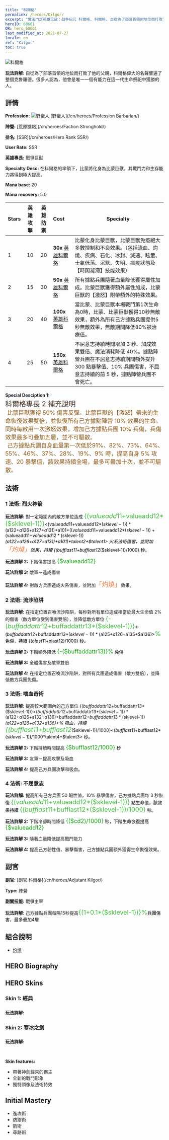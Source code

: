 ```yaml
---
title: "科爾格"
permalink: /heroes/Kilgor/
excerpt: "魔法门之英雄无敌：战争纪元 科爾格. 科爾格. 自從為了部落首領的地位而打敗了他的父親，科爾格偉大的名聲響遍了整個克魯羅德。很多人認為，他會是唯一一個有能力在這一代生命祭祀中獲勝的人。"
heroID: 60601
QR: hero_60601
last_modified_at: 2021-07-27
locale: cn
ref: "Kilgor"
toc: true
---
```

  ![科爾格](/images/h/h_Kilgor.jpg)

 **玩法詳解:** 自從為了部落首領的地位而打敗了他的父親，科爾格偉大的名聲響遍了整個克魯羅德。很多人認為，他會是唯一一個有能力在這一代生命祭祀中獲勝的人。
## 詳情
 **Profession:** ![野蠻人](/images/h/h_prof_7.png)  [野蠻人](/cn/heroes/Profession Barbarian/)

 **陣營:** [荒原據點](/cn/heroes/Faction Stronghold/)

 **排名:** [SSR](/cn/heroes/Hero Rank SSR/)

 **User Rate:** SSR

 **英雄專長:** 戰爭巨獸

 **Specialty Desc:** 在科爾格的率領下，比蒙將化身為比蒙巨獸，其戰鬥力和生存能力將得到極大提高。

 **Mana base:** 20

 **Mana recovery:** 5.0


  | Stars | 英雄攻擊 | 英雄防禦 | Cost |     Specialty     |
  |---------|:---------------:|:---------------:|:--|--------------------|
  |    1    | 10 | 20 | **30x** [英雄科爾格](/cn/Items/her_374/) | 比蒙化身比蒙巨獸，比蒙巨獸免疫絕大多數控制和不良效果。（包括流血、灼燒、疾病、石化、冰封、減速、眩暈、士氣低落、沉默、失明、瘟疫狀態及【時間凝滯】技能效果） |
  |    2    | 15 | 30 | **50x** [英雄科爾格](/cn/Items/her_374/) | 所有據點兵團隨著血量降低獲得屬性加成。比蒙巨獸獲得額外屬性加成，比蒙巨獸的【激怒】附帶額外的特殊效果。 |
  |    3    | 20 | 40 | **100x** [英雄科爾格](/cn/Items/her_374/) | 當比蒙、比蒙巨獸本場戰鬥第1次生命為0時，比蒙、比蒙巨獸獲得10秒無敵效果，額外為所有己方據點兵團提供5秒無敵效果，無敵期間降低80%被治療值。 |
  |    4    | 25 | 50 | **150x** [英雄科爾格](/cn/Items/her_374/) | 不屈意志持續時間增加 3 秒、加成效果雙倍、魔法消耗降低 40%。據點陣營兵團在不屈意志持續期間額外提升 300 點暴擊值、10% 兵團傷害，不屈意志持續的前 5 秒，據點陣營兵團不會死亡。 |

 **Special Desciption 1:** <span style="color: #ffffff">　</span><br/><span style="color: #3c2a1e;font-size:22px">科爾格專長 2 補充說明</span><br/><span style="color: #ffffff;font-size:6px">　</span><span style="color: #8a5c1d;font-size:18px">比蒙巨獸獲得 50% 傷害反彈。比蒙巨獸的【激怒】帶來的生命恢復效果雙倍，並恢復所有己方據點陣營 10% 效果的生命。同時每啟用一次激怒效果，增加己方據點兵團 10% 兵傷，兵傷效果最多可疊加五層，並不可驅散。　</span><br/><span style="color: #ffffff;font-size:6px">　</span><span style="color: #8a5c1d;font-size:18px">己方據點兵團自身血量第一次低於91%、82%、73%、64%、55%、46%、37%、28%、19%、9% 時，提高自身 5% 攻速、20 暴擊值，該效果持續全場，最多可疊加十次，並不可驅散。</span>

## 法術
### 1 法術: 烈火神箭
 **玩法詳解:** 對一定範圍內的敵方單位造成 <span style="color: #48b946;font-size:20px">{($valueadd11+$valueadd12*($sklevel-1))}</span><span style="color: black"><($valueadd11+$valueadd12*($sklevel-1))*($a122+$a126+$a127+$a131)+$a101+(($valueadd11+$valueadd12*($sklevel-1))+($valueadd11+$valueadd12*($sklevel-1))*($a122+$a126+$a127+$a131)+$a101)*$talent2+$talent1> 火系法術傷害，並附加<span style="color: #e07c44;font-size:20px">「灼燒」</span><span style="color: black">效果，持續 {($bufflast11+$bufflast12*($sklevel-1))/1000} 秒。

 **玩法詳解 2:** 下階傷害提高 <span style="color: #1ca216;font-size:18px">{$valueadd12}</span><span style="color: black">

 **玩法詳解 3:** 敵軍－造成傷害

 **玩法詳解 4:** 對敵方兵團造成火系傷害，並附加<span style="color: #e07c44;font-size:20px">「灼燒」</span><span style="color: black">效果。

### 2 法術: 流沙陷阱
 **玩法詳解:** 在指定位置召喚流沙陷阱，每秒對所有單位造成相當於最大生命值 2% 的傷害（敵方單位受到傷害雙倍），並降低敵方單位 <span style="color: #48b946;font-size:20px">{-($buffaddattr12+$buffaddattr13*($sklevel-1))}</span><span style="color: black"><-($buffaddattr12+$buffaddattr13*($sklevel-1))*($a125+$a126+$a135+$a136)><span style="color: #48b946;font-size:20px">%</span><span style="color: black"> 免傷，持續 {($olast11+$olast12)/1000} 秒。

 **玩法詳解 2:** 下階額外降低 <span style="color: #1ca216;font-size:18px">{-($buffaddattr13)}%</span><span style="color: black"> 免傷

 **玩法詳解 3:** 全體傷害及敵軍雙倍

 **玩法詳解 4:** 在指定位置召喚流沙陷阱，對所有兵團造成傷害（敵方雙倍），並降低敵方兵團免傷。

### 3 法術: 嗜血奇術
 **玩法詳解:** 提高較大範圍內的己方單位 {($buffaddattr12+$buffaddattr13*($sklevel-1))}<($buffaddattr12+$buffaddattr13*($sklevel-1))*($a122+$a126+$a132+$a136)>% 攻擊和 {($buffaddattr22+$buffaddattr23*($sklevel-1))}<($buffaddattr12+$buffaddattr13*($sklevel-1))*($a122+$a126+$a132+$a136)>% 吸血，持續 <span style="color: #48b946;font-size:20px">{($bufflast11+$bufflast12*($sklevel-1))/1000}</span><span style="color: black"><($bufflast11+$bufflast12*($sklevel-1))/1000*$talent4+$talent3> 秒。

 **玩法詳解 2:** 下階持續時間提高 <span style="color: #1ca216;font-size:18px">{$bufflast12/1000}</span><span style="color: black"> 秒

 **玩法詳解 3:** 友軍－提高攻擊及吸血

 **玩法詳解 4:** 提高己方兵團攻擊和吸血。

### 4 法術: 不屈意志
 **玩法詳解:** 提高所有己方兵團 50 韌性值，10% 暴擊傷害，己方據點兵團每 3 秒恢復 <span style="color: #48b946;font-size:20px">{($valueadd11+$valueadd12*($sklevel-1))}</span><span style="color: black"> 點生命值，該效果持續 <span style="color: #48b946;font-size:20px">{($bufflast11+$bufflast12*($sklevel-1))/1000}</span><span style="color: black"> 秒。

 **玩法詳解 2:** 下階冷卻時間降低 <span style="color: #1ca216;font-size:18px">{($cd2)/1000}</span><span style="color: black"> 秒，下階生命恢復提高 <span style="color: #1ca216;font-size:18px">{$valueadd12}</span><span style="color: black">

 **玩法詳解 3:** 隨著血量降低提高戰鬥能力

 **玩法詳解 4:** 提高己方韌性值、暴擊傷害，己方據點兵團額外獲得生命恢復效果。


## 副官

 **副官:**  [副官 科爾格](/cn/heroes/Adjutant Kilgor/) 

 **Type:**  陣營 

 **副關技能:**  戰爭主宰 

 **玩法詳解:** 己方據點兵團每隔15秒提高<span style="color: #48b946;font-size:20px">{(1+0.1*($sklevel-1))}%</span><span style="color: black">兵團傷害，最多疊加4層

## 組合說明

* [灼燒](/cn/combination/灼燒/) 

## HERO Biography

## HERO Skins
### Skin 1: **經典**

 **玩法詳解:** <span style="color: #ffffff;font-size:20px">克魯羅德會在我的統治下再度偉大！</span>


### Skin 2: **寒冰之劍**

 **玩法詳解:** <span style="color: #ffffff;font-size:20px">有了這一件寶物，我——科爾格！必將統一艾拉西亞！</span>

 **Skin features:** 

   - 帶著神劍歸來的霸主
   - 全新的戰鬥形象
   - 獨特頭像及法術特效


## Initial Mastery
   - 進攻術
   - 防禦術
   - 箭術
   - 尋路術
